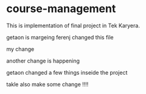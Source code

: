 # course-management

This is implementation of final project in Tek Karyera.


getaon is margeing
ferenj changed this file

my change

another change is happening

getaon changed a few things inseide the project

takle also make some change !!!! 
